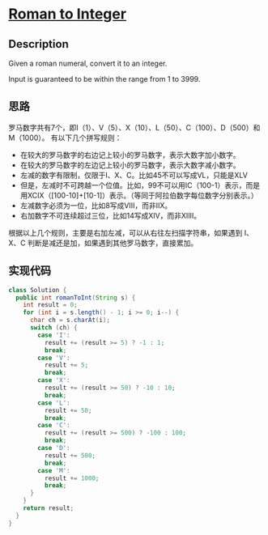 # [Roman to Integer][title]

## Description

Given a roman numeral, convert it to an integer.

Input is guaranteed to be within the range from 1 to 3999.

## 思路

罗马数字共有7个，即Ⅰ（1）、Ⅴ（5）、Ⅹ（10）、Ⅼ（50）、Ⅽ（100）、Ⅾ（500）和Ⅿ（1000）。
有以下几个拼写规则：

* 在较大的罗马数字的右边记上较小的罗马数字，表示大数字加小数字。
* 在较大的罗马数字的左边记上较小的罗马数字，表示大数字减小数字。
* 左减的数字有限制，仅限于I、X、C。比如45不可以写成VL，只能是XLV
* 但是，左减时不可跨越一个位值。比如，99不可以用IC（100-1）表示，而是用XCIX（[100-10]+[10-1]）表示。（等同于阿拉伯数字每位数字分别表示。）
* 左减数字必须为一位，比如8写成VIII，而非IIX。
* 右加数字不可连续超过三位，比如14写成XIV，而非XIIII。

根据以上几个规则，主要是右加左减，可以从右往左扫描字符串，如果遇到 I、X、C 判断是减还是加，如果遇到其他罗马数字，直接累加。

## 实现代码

```java
class Solution {
  public int romanToInt(String s) {
    int result = 0;
    for (int i = s.length() - 1; i >= 0; i--) {
      char ch = s.charAt(i);
      switch (ch) {
        case 'I':
          result += (result >= 5) ? -1 : 1;
          break;
        case 'V':
          result += 5;
          break;
        case 'X':
          result += (result >= 50) ? -10 : 10;
          break;
        case 'L':
          result += 50;
          break;
        case 'C':
          result += (result >= 500) ? -100 : 100;
          break;
        case 'D':
          result += 500;
          break;
        case 'M':
          result += 1000;
          break;
      }
    }
    return result;
  }
}
```

[title]: https://leetcode.com/problems/roman-to-integer

